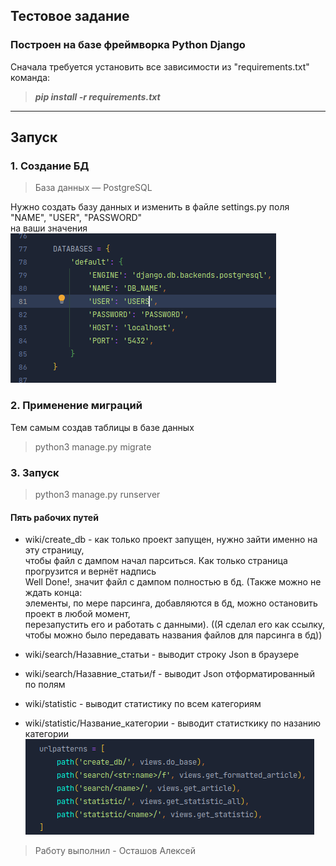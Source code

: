 ## Тестовое задание
### Построен на базе фреймворка Python Django 

 Сначала требуется установить все зависимости из "requirements.txt"  
команда:
 > **_pip install -r requirements.txt_**
___

## Запуск

### 1. Создание БД 
> База данных — PostgreSQL  

Нужно создать базу данных и изменить в файле settings.py поля "NAME", "USER", "PASSWORD"   
на ваши значения  
![img.png](img.png)

### 2. Применение миграций
Тем самым создав таблицы в базе данных
> python3 manage.py migrate
### 3. Запуск
> python3 manage.py runserver
> 
#### Пять рабочих путей   
* wiki/create_db - как только проект запущен, нужно зайти именно на эту страницу,  
чтобы файл с дампом начал парситься. Как только страница прогрузится и вернёт надпись   
Well Done!, значит файл с дампом полностью в бд. (Также можно не ждать конца:   
элементы, по мере парсинга, добавляются в бд, можно остановить проект в любой момент,  
перезапустить его и работать с данными). ((Я сделал его как ссылку, чтобы можно было передавать названия файлов
для парсинга в бд))
  
* wiki/search/Назавние_статьи - выводит строку Json в браузере
* wiki/search/Назавние_статьи/f - выводит Json отформатированный по полям
* wiki/statistic - выводит статистику по всем категориям
* wiki/statistic/Название_категории - выводит статисткику по назанию категории
![img_1.png](img_1.png)

> Работу выполнил - Осташов Алексей
